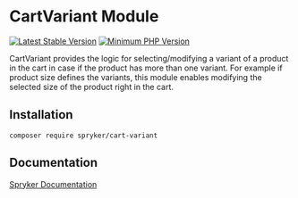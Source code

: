 # CartVariant Module
[![Latest Stable Version](https://poser.pugx.org/spryker/cart-variant/v/stable.svg)](https://packagist.org/packages/spryker/cart-variant)
[![Minimum PHP Version](https://img.shields.io/badge/php-%3E%3D%207.4-8892BF.svg)](https://php.net/)

CartVariant provides the logic for selecting/modifying a variant of a product in the cart in case if the product has more than one variant. For example if product size defines the variants, this module enables modifying the selected size of the product right in the cart.

## Installation

```
composer require spryker/cart-variant
```

## Documentation

[Spryker Documentation](https://docs.spryker.com)

